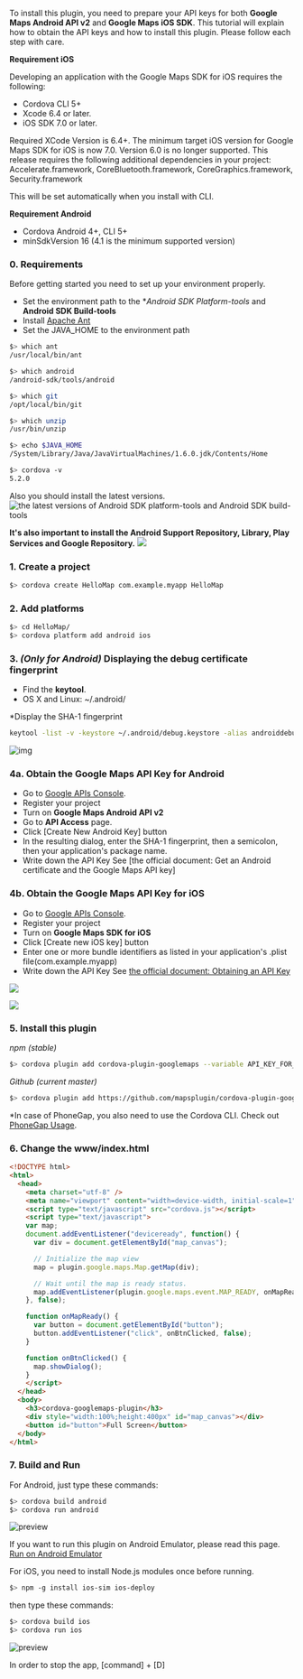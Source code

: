 To install this plugin, you need to prepare your API keys for both **Google Maps Android API v2** and **Google Maps iOS SDK**. This tutorial will explain how to obtain the API keys and how to install this plugin. Please follow each step with care.

**Requirement iOS**

Developing an application with the Google Maps SDK for iOS requires the following:

* Cordova CLI 5+
* Xcode 6.4 or later.
* iOS SDK 7.0 or later.

Required XCode Version is 6.4+. The minimum target iOS version for Google Maps SDK for iOS is now 7.0. Version 6.0 is no longer supported. This release requires the following additional dependencies in your project: Accelerate.framework, CoreBluetooth.framework, CoreGraphics.framework, Security.framework

This will be set automatically when you install with CLI.

**Requirement Android**

* Cordova Android 4+, CLI 5+
* minSdkVersion 16 (4.1 is the minimum supported version)


### 0. Requirements
Before getting started you need to set up your environment properly.
* Set the environment path to the **Android SDK Platform-tools* and **Android SDK Build-tools**
* Install [Apache Ant](http://ant.apache.org/)
* Set the JAVA_HOME to the environment path
```bash
$> which ant
/usr/local/bin/ant

$> which android
/android-sdk/tools/android

$> which git
/opt/local/bin/git

$> which unzip
/usr/bin/unzip

$> echo $JAVA_HOME
/System/Library/Java/JavaVirtualMachines/1.6.0.jdk/Contents/Home

$> cordova -v
5.2.0
```

Also you should install the latest versions.
![the latest versions of Android SDK platform-tools and Android SDK build-tools](./step0.gif)

**It's also important to install the Android Support Repository, Library, Play Services and Google Repository.**
![](./step1.png)


### 1. Create a project
```bash
$> cordova create HelloMap com.example.myapp HelloMap
```

### 2. Add platforms
```bash
$> cd HelloMap/
$> cordova platform add android ios
```

### 3. _(Only for Android)_ Displaying the debug certificate fingerprint
* Find the **keytool**.
 * OS X and Linux: ~/.android/

*Display the SHA-1 fingerprint
```bash
keytool -list -v -keystore ~/.android/debug.keystore -alias androiddebugkey -storepass android -keypass android
```
![img](./step2.png)

### 4a. Obtain the Google Maps API Key for Android
* Go to [Google APIs Console](https://code.google.com/apis/console/).
* Register your project
* Turn on **Google Maps Android API v2**
* Go to **API Access** page.
* Click [Create New Android Key] button
* In the resulting dialog, enter the SHA-1 fingerprint, then a semicolon, then your application's package name.
* Write down the API Key
See [the official document: Get an Android certificate and the Google Maps API key]

### 4b. Obtain the Google Maps API Key for iOS
* Go to [Google APIs Console](https://code.google.com/apis/console/).
* Register your project
* Turn on **Google Maps SDK for iOS**
* Click [Create new iOS key] button
* Enter one or more bundle identifiers as listed in your application's .plist file(com.example.myapp)
* Write down the API Key
See [the official document: Obtaining an API Key](https://developers.google.com/maps/documentation/ios/start#obtaining_an_api_key)

![](./step3.png)

![](./step4.png)

### 5. Install this plugin

*npm (stable)*
```bash
$> cordova plugin add cordova-plugin-googlemaps --variable API_KEY_FOR_ANDROID="YOUR_ANDROID_API_KEY_IS_HERE" --variable API_KEY_FOR_IOS="YOUR_IOS_API_KEY_IS_HERE"
```

*Github (current master)*
```bash
$> cordova plugin add https://github.com/mapsplugin/cordova-plugin-googlemaps --variable API_KEY_FOR_ANDROID="YOUR_ANDROID_API_KEY_IS_HERE" --variable API_KEY_FOR_IOS="YOUR_IOS_API_KEY_IS_HERE"
```

*In case of PhoneGap, you also need to use the Cordova CLI. Check out [PhoneGap Usage](./Phonegap-Usage).

### 6. Change the www/index.html
```html
<!DOCTYPE html>
<html>
  <head>
    <meta charset="utf-8" />
    <meta name="viewport" content="width=device-width, initial-scale=1">
    <script type="text/javascript" src="cordova.js"></script>
    <script type="text/javascript">
    var map;
    document.addEventListener("deviceready", function() {
      var div = document.getElementById("map_canvas");

      // Initialize the map view
      map = plugin.google.maps.Map.getMap(div);

      // Wait until the map is ready status.
      map.addEventListener(plugin.google.maps.event.MAP_READY, onMapReady);
    }, false);

    function onMapReady() {
      var button = document.getElementById("button");
      button.addEventListener("click", onBtnClicked, false);
    }

    function onBtnClicked() {
      map.showDialog();
    }
    </script>
  </head>
  <body>
    <h3>cordova-googlemaps-plugin</h3>
    <div style="width:100%;height:400px" id="map_canvas"></div>
    <button id="button">Full Screen</button>
  </body>
</html>
```


### 7. Build and Run
For Android, just type these commands:
```bash
$> cordova build android
$> cordova run android
```
![preview](step5.gif)

If you want to run this plugin on Android Emulator, please read this page.
[Run on Android Emulator](../../../Android-Emulator)

For iOS, you need to install Node.js modules once before running.
```bash
$> npm -g install ios-sim ios-deploy
```

then type these commands:
```bash
$> cordova build ios
$> cordova run ios
```
![preview](step6.gif)

In order to stop the app, [command] + [D]
